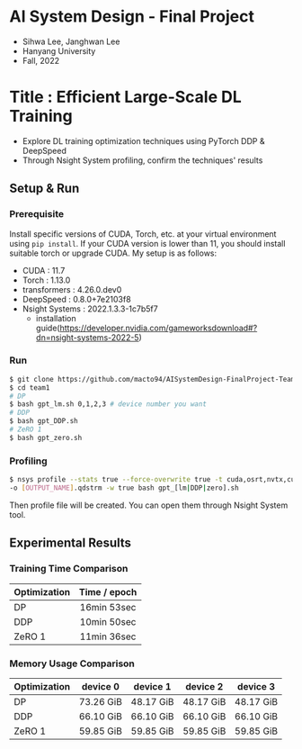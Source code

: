 # AI System Design - Final Project
- Sihwa Lee, Janghwan Lee
- Hanyang University
- Fall, 2022
# Title : Efficient Large-Scale DL Training
- Explore DL training optimization techniques using PyTorch DDP & DeepSpeed
- Through Nsight System profiling, confirm the techniques' results

## Setup & Run
### Prerequisite
Install specific versions of CUDA, Torch, etc. at your virtual environment using `pip install`. If your CUDA version is lower than 11, you should install suitable torch or upgrade CUDA. My setup is as follows:
- CUDA : 11.7
- Torch : 1.13.0
- transformers : 4.26.0.dev0
- DeepSpeed : 0.8.0+7e2103f8
- Nsight Systems : 2022.1.3.3-1c7b5f7 
  - installation guide(https://developer.nvidia.com/gameworksdownload#?dn=nsight-systems-2022-5)

### Run
```bash
$ git clone https://github.com/macto94/AISystemDesign-FinalProject-Team1.git team1
$ cd team1
# DP
$ bash gpt_lm.sh 0,1,2,3 # device number you want
# DDP
$ bash gpt_DDP.sh
# ZeRO 1
$ bash gpt_zero.sh
```

### Profiling
```bash
$ nsys profile --stats true --force-overwrite true -t cuda,osrt,nvtx,cudnn \
-o [OUTPUT_NAME].qdstrm -w true bash gpt_[lm|DDP|zero].sh
```
Then profile file will be created. You can open them through Nsight System tool.

## Experimental Results

### Training Time Comparison
| Optimization | Time / epoch |
|--------------|:------------:|
|      DP      |  16min 53sec |
|      DDP     |  10min 50sec |
|     ZeRO 1   |  11min 36sec |

### Memory Usage Comparison
| Optimization | device 0 | device 1 | device 2 | device 3 |
|--------------|:--------:|:--------:|:--------:|:--------:|
|      DP      | 73.26 GiB| 48.17 GiB| 48.17 GiB| 48.17 GiB|
|      DDP     | 66.10 GiB| 66.10 GiB| 66.10 GiB| 66.10 GiB|
|     ZeRO 1   | 59.85 GiB| 59.85 GiB| 59.85 GiB| 59.85 GiB|
